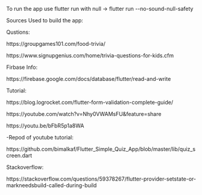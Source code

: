 To run the app use flutter run with null
  -> flutter run --no-sound-null-safety 
<p>Sources Used to build the app:</p>
<p>Qustions:</p>
  <p> https://groupgames101.com/food-trivia/ </p>
  <p>https://www.signupgenius.com/home/trivia-questions-for-kids.cfm </p>
<p>Firbase Info:</p>
  <p>https://firebase.google.com/docs/database/flutter/read-and-write </p>
  <p> Tutorial:</p>
  <p> https://blog.logrocket.com/flutter-form-validation-complete-guide/ </p>
  <p> https://youtube.com/watch?v=Nhy0VWAMsFU&feature=share </p>
   <p>https://youtu.be/bFbR5p1a8WA </p>
    <p> -Repod of youtube tutorial:</p>
     <p>  https://github.com/bimalkaf/Flutter_Simple_Quiz_App/blob/master/lib/quiz_screen.dart</p>
   <p>Stackoverflow:</p>
   <p>https://stackoverflow.com/questions/59378267/flutter-provider-setstate-or-markneedsbuild-called-during-build</p>
